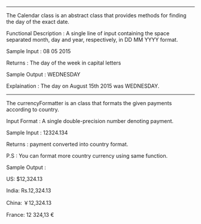 ---------------------------------------------------------------------------------------
The Calendar class is an abstract class that provides methods for finding the day of the exact date.

Functional Description : A single line of input containing the space separated month, day and year, respectively, in DD MM YYYY format.

Sample Input : 08 05 2015

Returns : The day of the week in capital letters

Sample Output : WEDNESDAY

Explaination : The day on August 15th 2015 was WEDNESDAY.

---------------------------------------------------------------------------------------
The currencyFormatter is an class that formats the given payments according to country.

Input Format : A single double-precision number denoting payment.

Sample Input : 12324.134

Returns : payment converted into country format.

P.S : You can format more country currency using same function.

Sample Output :

US: $12,324.13

India: Rs.12,324.13

China: ￥12,324.13

France: 12 324,13 €
